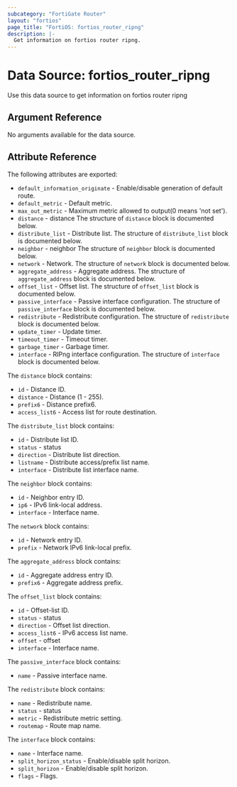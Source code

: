 ```yaml
---
subcategory: "FortiGate Router"
layout: "fortios"
page_title: "FortiOS: fortios_router_ripng"
description: |-
  Get information on fortios router ripng.
---
```


# Data Source: fortios_router_ripng
Use this data source to get information on fortios router ripng

## Argument Reference

No arguments available for the data source.

## Attribute Reference

The following attributes are exported:

* `default_information_originate` - Enable/disable generation of default route.
* `default_metric` - Default metric.
* `max_out_metric` - Maximum metric allowed to output(0 means 'not set').
* `distance` - distance The structure of `distance` block is documented below.
* `distribute_list` - Distribute list. The structure of `distribute_list` block is documented below.
* `neighbor` - neighbor The structure of `neighbor` block is documented below.
* `network` - Network. The structure of `network` block is documented below.
* `aggregate_address` - Aggregate address. The structure of `aggregate_address` block is documented below.
* `offset_list` - Offset list. The structure of `offset_list` block is documented below.
* `passive_interface` - Passive interface configuration. The structure of `passive_interface` block is documented below.
* `redistribute` - Redistribute configuration. The structure of `redistribute` block is documented below.
* `update_timer` - Update timer.
* `timeout_timer` - Timeout timer.
* `garbage_timer` - Garbage timer.
* `interface` - RIPng interface configuration. The structure of `interface` block is documented below.

The `distance` block contains:

* `id` - Distance ID.
* `distance` - Distance (1 - 255).
* `prefix6` - Distance prefix6.
* `access_list6` - Access list for route destination.

The `distribute_list` block contains:

* `id` - Distribute list ID.
* `status` - status
* `direction` - Distribute list direction.
* `listname` - Distribute access/prefix list name.
* `interface` - Distribute list interface name.

The `neighbor` block contains:

* `id` - Neighbor entry ID.
* `ip6` - IPv6 link-local address.
* `interface` - Interface name.

The `network` block contains:

* `id` - Network entry ID.
* `prefix` - Network IPv6 link-local prefix.

The `aggregate_address` block contains:

* `id` - Aggregate address entry ID.
* `prefix6` - Aggregate address prefix.

The `offset_list` block contains:

* `id` - Offset-list ID.
* `status` - status
* `direction` - Offset list direction.
* `access_list6` - IPv6 access list name.
* `offset` - offset
* `interface` - Interface name.

The `passive_interface` block contains:

* `name` - Passive interface name.

The `redistribute` block contains:

* `name` - Redistribute name.
* `status` - status
* `metric` - Redistribute metric setting.
* `routemap` - Route map name.

The `interface` block contains:

* `name` - Interface name.
* `split_horizon_status` - Enable/disable split horizon.
* `split_horizon` - Enable/disable split horizon.
* `flags` - Flags.

